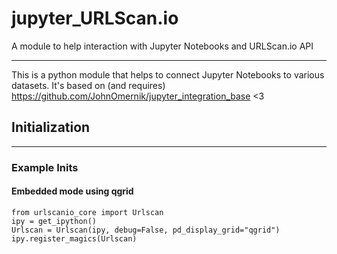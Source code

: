 # jupyter_URLScan.io
A module to help interaction with Jupyter Notebooks and URLScan.io API

------
This is a python module that helps to connect Jupyter Notebooks to various datasets. 
It's based on (and requires) https://github.com/JohnOmernik/jupyter_integration_base 
<3


## Initialization 
----

### Example Inits

#### Embedded mode using qgrid
```
from urlscanio_core import Urlscan
ipy = get_ipython()
Urlscan = Urlscan(ipy, debug=False, pd_display_grid="qgrid")
ipy.register_magics(Urlscan)
```
